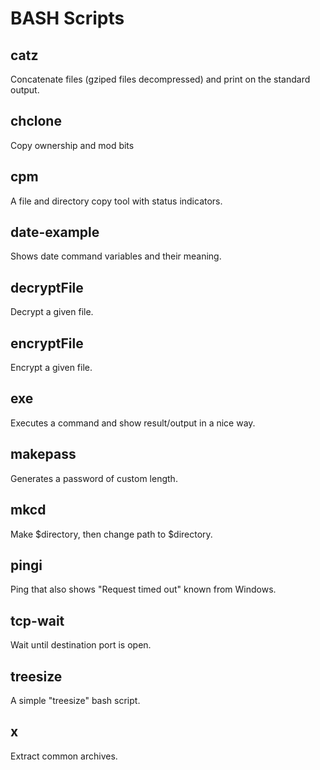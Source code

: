 # BASH Scripts

## catz
Concatenate files (gziped files decompressed) and print on the standard output.

## chclone
Copy ownership and mod bits

## cpm
A file and directory copy tool with status indicators.

## date-example
Shows date command variables and their meaning.

## decryptFile
Decrypt a given file.

## encryptFile
Encrypt a given file.

## exe
Executes a command and show result/output in a nice way.

## makepass
Generates a password of custom length.

## mkcd
Make $directory, then change path to $directory.

## pingi
Ping that also shows "Request timed out" known from Windows.

## tcp-wait
Wait until destination port is open.

## treesize
A simple "treesize" bash script.

## x
Extract common archives.
